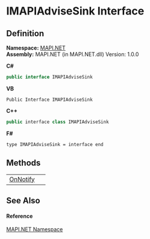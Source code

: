 # IMAPIAdviseSink Interface




## Definition
**Namespace:** <a href="5bef4637-66f8-16d4-e5f4-4d0da57a1538.md">MAPI.NET</a>  
**Assembly:** MAPI.NET (in MAPI.NET.dll) Version: 1.0.0

**C#**
``` C#
public interface IMAPIAdviseSink
```
**VB**
``` VB
Public Interface IMAPIAdviseSink
```
**C++**
``` C++
public interface class IMAPIAdviseSink
```
**F#**
``` F#
type IMAPIAdviseSink = interface end
```



## Methods
<table>
<tr>
<td><a href="970f7a1e-17bb-889a-b39d-d6cf46306c3d.md">OnNotify</a></td>
<td> </td></tr>
</table>

## See Also


#### Reference
<a href="5bef4637-66f8-16d4-e5f4-4d0da57a1538.md">MAPI.NET Namespace</a>  
